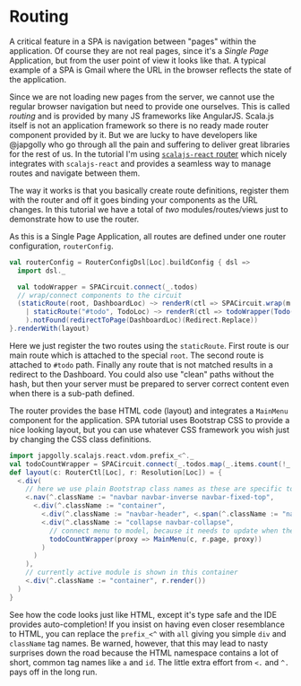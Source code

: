 # Routing

A critical feature in a SPA is navigation between "pages" within the application. Of course they are not real pages, since it's a *Single Page* Application,
but from the user point of view it looks like that. A typical example of a SPA is Gmail where the URL in the browser reflects the state of the application.

Since we are not loading new pages from the server, we cannot use the regular browser navigation but need to provide one ourselves. This is called *routing* and
is provided by many JS frameworks like AngularJS. Scala.js itself is not an application framework so there is no ready made router component provided by it. But
we are lucky to have developers like @japgolly who go through all the pain and suffering to deliver great libraries for the rest of us. In the tutorial I'm
using [`scalajs-react` router](https://github.com/japgolly/scalajs-react/blob/master/extra/ROUTER2.md) which nicely integrates with `scalajs-react` and provides
a seamless way to manage routes and navigate between them.

The way it works is that you basically create route definitions, register them with the router and off it goes binding your components as the URL changes. In 
this tutorial we have a total of *two* modules/routes/views just to demonstrate how to use the router.

As this is a Single Page Application, all routes are defined under one router configuration, `routerConfig`.

```scala
val routerConfig = RouterConfigDsl[Loc].buildConfig { dsl =>
  import dsl._

  val todoWrapper = SPACircuit.connect(_.todos)
  // wrap/connect components to the circuit
  (staticRoute(root, DashboardLoc) ~> renderR(ctl => SPACircuit.wrap(m => m)(proxy => Dashboard(ctl, proxy)))
    | staticRoute("#todo", TodoLoc) ~> renderR(ctl => todoWrapper(Todo(_)))
    ).notFound(redirectToPage(DashboardLoc)(Redirect.Replace))
}.renderWith(layout)
```

Here we just register the two routes using the `staticRoute`. First route is our main route which is attached to the special `root`. The second
route is attached to `#todo` path. Finally any route that is not matched results in a redirect to the Dashboard. You could also use "clean" paths 
without the hash, but then your server must be prepared to server correct content even when there is a sub-path defined.

The router provides the base HTML code (layout) and integrates a `MainMenu` component for the application. SPA tutorial
uses Bootstrap CSS to provide a nice looking layout, but you can use whatever CSS framework you wish just by changing the CSS class definitions.

```scala
import japgolly.scalajs.react.vdom.prefix_<^._
val todoCountWrapper = SPACircuit.connect(_.todos.map(_.items.count(!_.completed)).toOption)
def layout(c: RouterCtl[Loc], r: Resolution[Loc]) = {
  <.div(
    // here we use plain Bootstrap class names as these are specific to the top level layout defined here
    <.nav(^.className := "navbar navbar-inverse navbar-fixed-top",
      <.div(^.className := "container",
        <.div(^.className := "navbar-header", <.span(^.className := "navbar-brand", "SPA Tutorial")),
        <.div(^.className := "collapse navbar-collapse",
          // connect menu to model, because it needs to update when the number of open todos changes
          todoCountWrapper(proxy => MainMenu(c, r.page, proxy))
        )
      )
    ),
    // currently active module is shown in this container
    <.div(^.className := "container", r.render())
  )
}
```

See how the code looks just like HTML, except it's type safe and the IDE provides auto-completion! If you insist on having even closer resemblance to HTML,
you can replace the `prefix_<^` with `all` giving you simple `div` and `className` tag names. Be warned, however, that this may lead to nasty surprises
down the road because the HTML namespace contains a lot of short, common tag names like `a` and `id`. The little extra effort from `<.` and `^.` pays
off in the long run.

